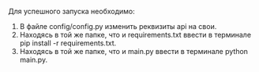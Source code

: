 Для успешного запуска необходимо:
  1. В файле config/config.py изменить реквизиты api на свои.
  2. Находясь в той же папке, что и requirements.txt ввести в терминале pip install -r requirements.txt.
  3. Находясь в той же папке, что и main.py ввести в терминале python main.py.
